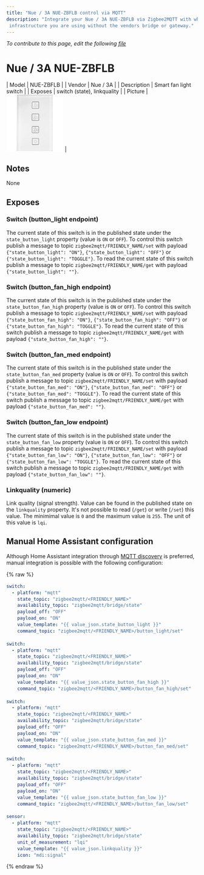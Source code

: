 ```yaml
---
title: "Nue / 3A NUE-ZBFLB control via MQTT"
description: "Integrate your Nue / 3A NUE-ZBFLB via Zigbee2MQTT with whatever smart home
 infrastructure you are using without the vendors bridge or gateway."
---
```


*To contribute to this page, edit the following
[file](https://github.com/Koenkk/zigbee2mqtt.io/blob/master/docs/devices/NUE-ZBFLB.md)*

# Nue / 3A NUE-ZBFLB

| Model | NUE-ZBFLB  |
| Vendor  | Nue / 3A  |
| Description | Smart fan light switch |
| Exposes | switch (state), linkquality |
| Picture | ![Nue / 3A NUE-ZBFLB](../images/devices/NUE-ZBFLB.jpg) |

## Notes

None


## Exposes
### Switch (button_light endpoint)
The current state of this switch is in the published state under the `state_button_light` property (value is `ON` or `OFF`).
To control this switch publish a message to topic `zigbee2mqtt/FRIENDLY_NAME/set` with payload `{"state_button_light": "ON"}`, `{"state_button_light": "OFF"}` or `{"state_button_light": "TOGGLE"}`.
To read the current state of this switch publish a message to topic `zigbee2mqtt/FRIENDLY_NAME/get` with payload `{"state_button_light": ""}`.

### Switch (button_fan_high endpoint)
The current state of this switch is in the published state under the `state_button_fan_high` property (value is `ON` or `OFF`).
To control this switch publish a message to topic `zigbee2mqtt/FRIENDLY_NAME/set` with payload `{"state_button_fan_high": "ON"}`, `{"state_button_fan_high": "OFF"}` or `{"state_button_fan_high": "TOGGLE"}`.
To read the current state of this switch publish a message to topic `zigbee2mqtt/FRIENDLY_NAME/get` with payload `{"state_button_fan_high": ""}`.

### Switch (button_fan_med endpoint)
The current state of this switch is in the published state under the `state_button_fan_med` property (value is `ON` or `OFF`).
To control this switch publish a message to topic `zigbee2mqtt/FRIENDLY_NAME/set` with payload `{"state_button_fan_med": "ON"}`, `{"state_button_fan_med": "OFF"}` or `{"state_button_fan_med": "TOGGLE"}`.
To read the current state of this switch publish a message to topic `zigbee2mqtt/FRIENDLY_NAME/get` with payload `{"state_button_fan_med": ""}`.

### Switch (button_fan_low endpoint)
The current state of this switch is in the published state under the `state_button_fan_low` property (value is `ON` or `OFF`).
To control this switch publish a message to topic `zigbee2mqtt/FRIENDLY_NAME/set` with payload `{"state_button_fan_low": "ON"}`, `{"state_button_fan_low": "OFF"}` or `{"state_button_fan_low": "TOGGLE"}`.
To read the current state of this switch publish a message to topic `zigbee2mqtt/FRIENDLY_NAME/get` with payload `{"state_button_fan_low": ""}`.

### Linkquality (numeric)
Link quality (signal strength).
Value can be found in the published state on the `linkquality` property.
It's not possible to read (`/get`) or write (`/set`) this value.
The minimimal value is `0` and the maximum value is `255`.
The unit of this value is `lqi`.

## Manual Home Assistant configuration
Although Home Assistant integration through [MQTT discovery](../integration/home_assistant) is preferred,
manual integration is possible with the following configuration:


{% raw %}
```yaml
switch:
  - platform: "mqtt"
    state_topic: "zigbee2mqtt/<FRIENDLY_NAME>"
    availability_topic: "zigbee2mqtt/bridge/state"
    payload_off: "OFF"
    payload_on: "ON"
    value_template: "{{ value_json.state_button_light }}"
    command_topic: "zigbee2mqtt/<FRIENDLY_NAME>/button_light/set"

switch:
  - platform: "mqtt"
    state_topic: "zigbee2mqtt/<FRIENDLY_NAME>"
    availability_topic: "zigbee2mqtt/bridge/state"
    payload_off: "OFF"
    payload_on: "ON"
    value_template: "{{ value_json.state_button_fan_high }}"
    command_topic: "zigbee2mqtt/<FRIENDLY_NAME>/button_fan_high/set"

switch:
  - platform: "mqtt"
    state_topic: "zigbee2mqtt/<FRIENDLY_NAME>"
    availability_topic: "zigbee2mqtt/bridge/state"
    payload_off: "OFF"
    payload_on: "ON"
    value_template: "{{ value_json.state_button_fan_med }}"
    command_topic: "zigbee2mqtt/<FRIENDLY_NAME>/button_fan_med/set"

switch:
  - platform: "mqtt"
    state_topic: "zigbee2mqtt/<FRIENDLY_NAME>"
    availability_topic: "zigbee2mqtt/bridge/state"
    payload_off: "OFF"
    payload_on: "ON"
    value_template: "{{ value_json.state_button_fan_low }}"
    command_topic: "zigbee2mqtt/<FRIENDLY_NAME>/button_fan_low/set"

sensor:
  - platform: "mqtt"
    state_topic: "zigbee2mqtt/<FRIENDLY_NAME>"
    availability_topic: "zigbee2mqtt/bridge/state"
    unit_of_measurement: "lqi"
    value_template: "{{ value_json.linkquality }}"
    icon: "mdi:signal"
```
{% endraw %}


